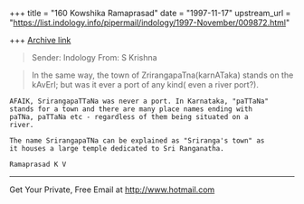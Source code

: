 +++
title = "160 Kowshika Ramaprasad"
date = "1997-11-17"
upstream_url = "https://list.indology.info/pipermail/indology/1997-November/009872.html"

+++
[Archive link](https://list.indology.info/pipermail/indology/1997-November/009872.html)

>Sender:       Indology <INDOLOGY at LISTSERV.LIV.AC.UK>
>From:         S Krishna <mahadevasiva at HOTMAIL.COM>

> In the same way, the town of ZrirangapaTna(karnATaka) stands on the
> kAvErI; but was it ever a port of any kind( even a river port?).


    AFAIK, SrirangapaTTaNa was never a port. In Karnataka, "paTTaNa"
    stands for a town and there are many place names ending with
    paTNa, paTTaNa etc - regardless of them being situated on a
    river.

    The name SrirangapaTNa can be explained as "Sriranga's town" as
    it houses a large temple dedicated to Sri Ranganatha.

    Ramaprasad K V




______________________________________________________
Get Your Private, Free Email at http://www.hotmail.com




